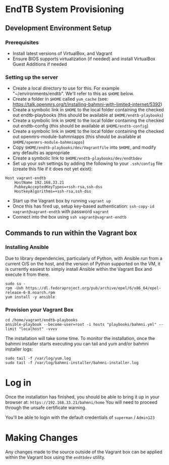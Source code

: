 # EndTB System Provisioning

## Development Environment Setup

### Prerequisites
* Install latest versions of VirtualBox, and Vagrant 
* Ensure BIOS supports virtualization (if needed) and install VirtualBox Guest Additions if needed

### Setting up the server
* Create a local directory to use for this.  For example "~/environments/endtb".  We'll refer to this as `$HOME` below.
* Create a folder in `$HOME` called `yum_cache` (see: https://talk.openmrs.org/t/installing-bahmni-with-limited-internet/5392)
* Create a symbolic link in `$HOME` to the local folder containing the checked out endtb-playbooks (this should be available at `$HOME/endtb-playbooks`)
* Create a symbolic link in `$HOME` to the local folder containing the checked out endtb-config (this should be available at `$HOME/endtb-config`)
* Create a symbolic link in `$HOME` to the local folder containing the checked out openmrs-module-bahmniapps (this should be available at `$HOME/openmrs-module-bahmniapps`)
* Copy `$HOME/endtb-playbooks/dev/Vagrantfile` into `$HOME`, and modify any defaults as appropriate
* Create a symbolic link to `$HOME/endtb-playbooks/dev/endtbdev`
* Set up your ssh settings by adding the following to your `.ssh/config` file (create this file if it does not yet exist):
```
Host vagrant-endtb
    HostName 192.168.33.21
    PubkeyAcceptedKeyTypes=+ssh-rsa,ssh-dss
    HostkeyAlgorithms=+ssh-rsa,ssh-dss
```
* Start up the Vagrant box by running `vagrant up`
* Once this has fired up, setup key-based authentication: `ssh-copy-id vagrant@vagrant-endtb` with password `vagrant`
* Connect into the box using  `ssh vagrant@vagrant-endtb`

## Commands to run within the Vagrant box

### Installing Ansible
Due to library dependencies, particularly of Python, with Ansible run from a current O/S on the host, and the version
of Python supported on the VM, it is currently easiest to simply install Ansible within the Vagrant Box and execute it
from there.

```
sudo su -
rpm -Uvh https://dl.fedoraproject.org/pub/archive/epel/6/x86_64/epel-release-6-8.noarch.rpm
yum install -y ansible
```

### Provision your Vagrant Box

```
cd /home/vagrant/endtb-playbooks
ansible-playbook --become-user=root -i hosts "playbooks/bahmni.yml" --limit "localhost" -vvvv
```

The installation will take some time.  To monitor the installation, once the bahmni installer starts executing
you can tail and yum and/or bahmni installer logs:

```
sudo tail -f /var/log/yum.log
sudo tail -f /var/log/bahmni-installer/bahmni-installer.log
```

# Log in

Once the installation has finished, you should be able to bring it up in your browser at:
`https://192.168.33.21/bahmni/home`
You will need to proceed through the unsafe certificate warning.

You'll be able to login with the default credentials of `superman` / `Admin123`

# Making Changes

Any changes made to the source outside of the Vagrant box can be applied within the Vagrant box using the `endtbdev` utility.